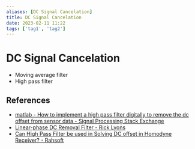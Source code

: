```yaml
---
aliases: [DC Signal Cancelation]
title: DC Signal Cancelation
date: 2023-02-11 11:22
tags: ['tag1', 'tag2']
---
```


# DC Signal Cancelation

- Moving average filter
- High pass filter

## References

- [matlab - How to implement a high pass filter digitally to remove the dc offset from sensor data - Signal Processing Stack Exchange](https://dsp.stackexchange.com/questions/74237/how-to-implement-a-high-pass-filter-digitally-to-remove-the-dc-offset-from-senso)
- [Linear-phase DC Removal Filter - Rick Lyons](https://www.dsprelated.com/showarticle/58.php)
- [Can High Pass Filter be used in Solving DC offset in Homodyne Receiver? - Rahsoft](https://rahsoft.com/2021/09/14/can-high-pass-filter-be-used-in-solving-dc-offset-in-homodyne-receiver/)
